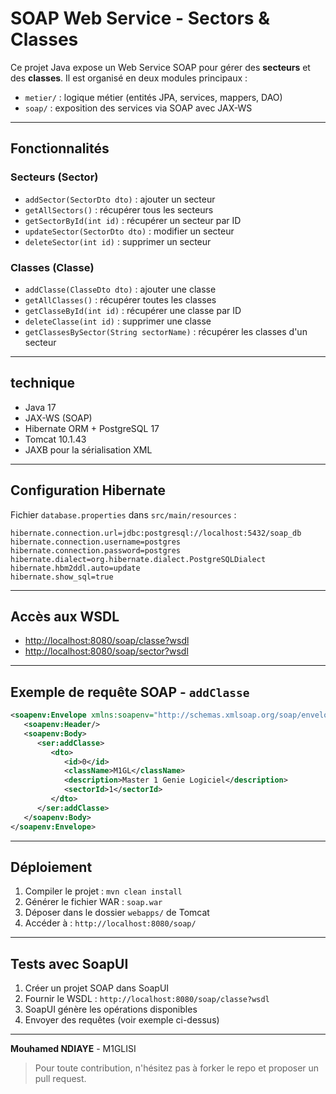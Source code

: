 # SOAP Web Service - Sectors & Classes

Ce projet Java expose un Web Service SOAP pour gérer des **secteurs** et des **classes**. Il est organisé en deux modules principaux :

* `metier/` : logique métier (entités JPA, services, mappers, DAO)
* `soap/` : exposition des services via SOAP avec JAX-WS

---

## Fonctionnalités

### Secteurs (Sector)

* `addSector(SectorDto dto)` : ajouter un secteur
* `getAllSectors()` : récupérer tous les secteurs
* `getSectorById(int id)` : récupérer un secteur par ID
* `updateSector(SectorDto dto)` : modifier un secteur
* `deleteSector(int id)` : supprimer un secteur

### Classes (Classe)

* `addClasse(ClasseDto dto)` : ajouter une classe
* `getAllClasses()` : récupérer toutes les classes
* `getClasseById(int id)` : récupérer une classe par ID
* `deleteClasse(int id)` : supprimer une classe
* `getClassesBySector(String sectorName)` : récupérer les classes d'un secteur

---

## technique

* Java 17
* JAX-WS (SOAP)
* Hibernate ORM + PostgreSQL 17
* Tomcat 10.1.43
* JAXB pour la sérialisation XML

---

## Configuration Hibernate

Fichier `database.properties` dans `src/main/resources` :

```properties
hibernate.connection.url=jdbc:postgresql://localhost:5432/soap_db
hibernate.connection.username=postgres
hibernate.connection.password=postgres
hibernate.dialect=org.hibernate.dialect.PostgreSQLDialect
hibernate.hbm2ddl.auto=update
hibernate.show_sql=true
```

---

## Accès aux WSDL

* [http://localhost:8080/soap/classe?wsdl](http://localhost:8080/soap/classe?wsdl)
* [http://localhost:8080/soap/sector?wsdl](http://localhost:8080/soap/sector?wsdl)

---

## Exemple de requête SOAP - `addClasse`

```xml
<soapenv:Envelope xmlns:soapenv="http://schemas.xmlsoap.org/soap/envelope/" xmlns:ser="http://service.webservice.soapws.com/">
   <soapenv:Header/>
   <soapenv:Body>
      <ser:addClasse>
         <dto>
            <id>0</id>
            <className>M1GL</className>
            <description>Master 1 Genie Logiciel</description>
            <sectorId>1</sectorId>
         </dto>
      </ser:addClasse>
   </soapenv:Body>
</soapenv:Envelope>
```

---

## Déploiement

1. Compiler le projet : `mvn clean install`
2. Générer le fichier WAR : `soap.war`
3. Déposer dans le dossier `webapps/` de Tomcat
4. Accéder à : `http://localhost:8080/soap/`

---

## Tests avec SoapUI

1. Créer un projet SOAP dans SoapUI
2. Fournir le WSDL : `http://localhost:8080/soap/classe?wsdl`
3. SoapUI génère les opérations disponibles
4. Envoyer des requêtes (voir exemple ci-dessus)

---



**Mouhamed NDIAYE** - M1GLISI


> Pour toute contribution, n'hésitez pas à forker le repo et proposer un pull request.
